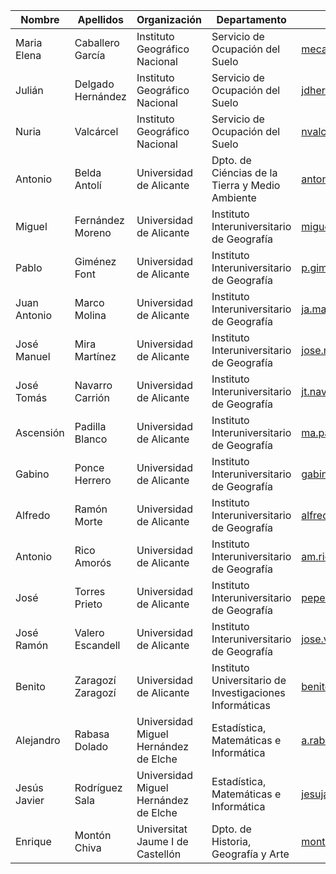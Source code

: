 
Nombre        | Apellidos             | Organización                            | Departamento                        | Email contacto  |
--------------|-----------------------|-----------------------------------------|-------------------------------------|-----------------|
Maria Elena   |Caballero García       | Instituto Geográfico Nacional| Servicio de Ocupación del Suelo| mecaballero@fomento.es|
Julián| Delgado Hernández| Instituto Geográfico Nacional| Servicio de Ocupación del Suelo| jdhernandez@fomento.es|
Nuria| Valcárcel| Instituto Geográfico Nacional| Servicio de Ocupación del Suelo| nvalcarcel@fomento.es|
Antonio|Belda Antolí| Universidad de Alicante| Dpto. de Ciéncias de la Tierra y Medio Ambiente| antonio.belda@ua.es|
Miguel|Fernández Moreno| Universidad de Alicante| Instituto Interuniversitario de Geografía| miguel.fernandez@ua.es|
Pablo| Giménez Font| Universidad de Alicante| Instituto Interuniversitario de Geografía| p.gimenezfont@ua.es|
Juan Antonio|Marco Molina|Universidad de Alicante|Instituto Interuniversitario de Geografía|ja.marco@ua.es|
José Manuel|Mira Martínez|Universidad de Alicante|Instituto Interuniversitario de Geografía|jose.mira@ua.es|
José Tomás|Navarro Carrión|Universidad de Alicante|Instituto Interuniversitario de Geografía|jt.navarro@ua.es|
Ascensión|Padilla Blanco|Universidad de Alicante|Instituto Interuniversitario de Geografía|ma.padilla@ua.es|
Gabino|Ponce Herrero|Universidad de Alicante|Instituto Interuniversitario de Geografía|gabino.ponce@ua.es|
Alfredo|Ramón Morte|Universidad de Alicante|Instituto Interuniversitario de Geografía|alfredo.ramon@ua.es|
Antonio|Rico Amorós|Universidad de Alicante|Instituto Interuniversitario de Geografía|am.rico@ua.es|
José|Torres Prieto|Universidad de Alicante|Instituto Interuniversitario de Geografía|pepe.torres@ua.es|
José Ramón|Valero Escandell|Universidad de Alicante|Instituto Interuniversitario de Geografía|jose.valero@ua.es|
Benito|Zaragozí Zaragozí|Universidad de Alicante|Instituto Universitario de Investigaciones Informáticas|benito.zaragozi@ua.es|
Alejandro|Rabasa Dolado|Universidad Miguel Hernández de Elche|Estadística, Matemáticas e Informática|a.rabasa@umh.es|
Jesús Javier|Rodríguez Sala|Universidad Miguel Hernández de Elche| Estadística, Matemáticas e Informática|jesuja.rodriguez@umh.es|
Enrique|Montón Chiva|Universitat Jaume I de Castellón|Dpto. de Historia, Geografía y Arte|montone@uji.es|



